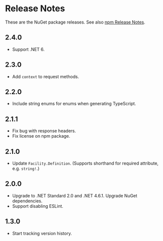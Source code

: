 # Release Notes

These are the NuGet package releases. See also [npm Release Notes](ReleaseNotesNpm.md).

## 2.4.0

* Support .NET 6.

## 2.3.0

* Add `context` to request methods.

## 2.2.0

* Include string enums for enums when generating TypeScript.

## 2.1.1

* Fix bug with response headers.
* Fix license on npm package.

## 2.1.0

* Update `Facility.Definition`. (Supports shorthand for required attribute, e.g. `string!`.)

## 2.0.0

* Upgrade to .NET Standard 2.0 and .NET 4.6.1. Upgrade NuGet dependencies.
* Support disabling ESLint.

## 1.3.0

* Start tracking version history.
